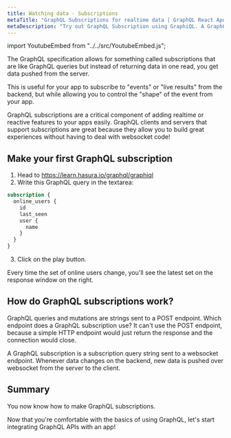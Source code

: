 ```yaml
---
title: Watching data - Subscriptions
metaTitle: "GraphQL Subscriptions for realtime data | GraphQL React Apollo Components Tutorial"
metaDescription: "Try out GraphQL Subscription using GraphiQL. A GraphQL subscriptions example to fetch live data pushed over websockets "
---
```


import YoutubeEmbed from "../../src/YoutubeEmbed.js";

<YoutubeEmbed link="https://www.youtube.com/embed/i9hZYVVsDPg" />

The GraphQL specification allows for something called subscriptions that are like GraphQL queries
but instead of returning data in one read, you get data pushed from the server.

This is useful for your app to subscribe to "events" or "live results" from the backend, but
while allowing you to control the "shape" of the event from your app.

GraphQL subscriptions are a critical component of adding realtime or reactive features
to your apps easily. GraphQL clients and servers that support subscriptions are great because
they allow you to build great experiences without having to deal with websocket code!

## Make your first GraphQL subscription

1. Head to https://learn.hasura.io/graphql/graphiql
2. Write this GraphQL query in the textarea:
```graphql
subscription {
  online_users {
    id
    last_seen
    user {
      name
    }
  }
}
```
3. Click on the play button.

Every time the set of online users change, you'll see the latest set on
the response window on the right.

## How do GraphQL subscriptions work?

GraphQL queries and mutations are strings sent to a POST endpoint. Which endpoint does a GraphQL subscription use? It can't use the POST endpoint, because a simple HTTP endpoint would just return the response and the connection would close.

A GraphQL subscription is a subscription query string sent to a websocket endpoint. Whenever data changes on the backend, new data is pushed over websocket from the server to the client.

## Summary

You now know how to make GraphQL subscriptions.

Now that you're comfortable with the basics of using GraphQL, let's start integrating GraphQL APIs with an app!
